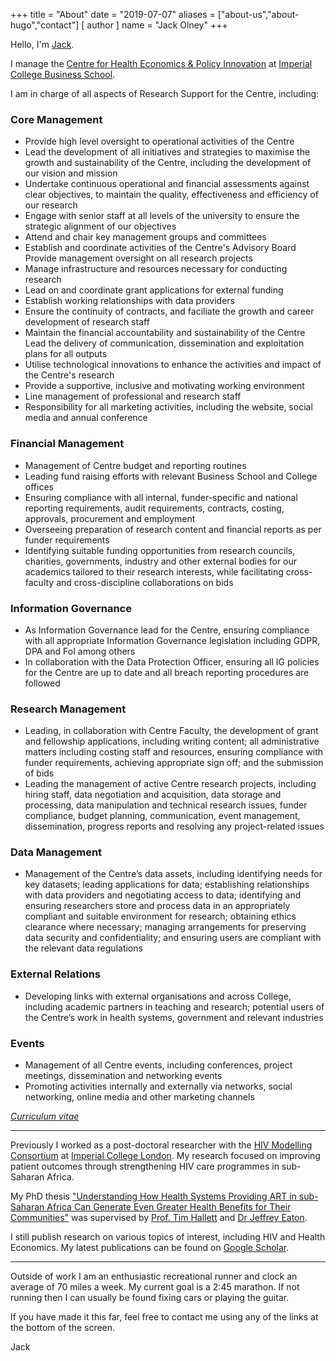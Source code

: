 +++
title = "About"
date = "2019-07-07"
aliases = ["about-us","about-hugo","contact"]
[ author ]
  name = "Jack Olney"
+++

Hello, I'm [Jack](http://www.imperial.ac.uk/people/jack.olney).

I manage the [Centre for Health Economics & Policy Innovation](https://www.imperial.ac.uk/business-school/research/health-economics/)
at [Imperial College Business School](https://imperial.ac.uk/business-school/).

I am in charge of all aspects of Research Support for the Centre, including:

### Core Management

- Provide high level oversight to operational activities of the Centre
- Lead the development of all initiatives and strategies to maximise the growth and sustainability
of the Centre, including the development of our vision and mission
- Undertake continuous operational and financial assessments against clear objectives, to maintain
the quality, effectiveness and efficiency of our research
- Engage with senior staff at all levels of the university to ensure the strategic alignment of
our objectives
- Attend and chair key management groups and committees
- Establish and coordinate activities of the Centre's Advisory Board Provide management oversight
on all research projects
- Manage infrastructure and resources necessary for conducting research
- Lead on and coordinate grant applications for external funding
- Establish working relationships with data providers
- Ensure the continuity of contracts, and faciliate the growth and career development of research
staff
- Maintain the financial accountability and sustainability of the Centre Lead the delivery of
communication, dissemination and exploitation plans for all outputs
- Utilise technological innovations to enhance the activities and impact of the Centre's research
- Provide a supportive, inclusive and motivating working environment
- Line management of professional and research staff
- Responsibility for all marketing activities, including the website, social media and annual
conference

### Financial Management

- Management of Centre budget and reporting routines
- Leading fund raising efforts with relevant Business School and College offices
- Ensuring compliance with all internal, funder-specific and national reporting requirements, audit
requirements, contracts, costing, approvals, procurement and employment
- Overseeing preparation of research content and financial reports as per funder requirements
- Identifying suitable funding opportunities from research councils, charities,
governments, industry and other external bodies for our academics tailored to their research
interests, while facilitating cross-faculty and cross-discipline collaborations on bids

### Information Governance

- As Information Governance lead for the Centre, ensuring compliance with all appropriate
Information Governance legislation including GDPR, DPA and FoI among others
- In collaboration with the Data Protection Officer, ensuring all IG policies for the Centre are up
to date and all breach reporting procedures are followed

### Research Management

- Leading, in collaboration with Centre Faculty, the development of grant and fellowship
applications, including writing content; all administrative matters including costing staff and
resources, ensuring compliance with funder requirements, achieving appropriate sign off; and the
submission of bids
- Leading the management of active Centre research projects, including hiring staff, data
negotiation and acquisition, data storage and processing, data manipulation and technical research
issues, funder compliance, budget planning, communication, event management, dissemination, progress
reports and resolving any project-related issues

### Data Management

- Management of the Centre’s data assets, including identifying needs for key datasets; leading
applications for data; establishing relationships with data providers and negotiating access to
data; identifying and ensuring researchers store and process data in an appropriately compliant and
suitable environment for research; obtaining ethics clearance where necessary; managing arrangements
for preserving data security and confidentiality; and ensuring users are compliant with the relevant
data regulations

### External Relations

- Developing links with external organisations and across College, including academic partners in
teaching and research; potential users of the Centre’s work in health systems, government and
relevant industries


### Events

- Management of all Centre events, including conferences, project meetings, dissemination and
networking events
- Promoting activities internally and externally via networks, social networking, online media
and other marketing channels

[_Curriculum vitae_](https://drive.google.com/file/d/0B02uVauBTUwhaUR3S2pmeld2WDQ/preview)

---

Previously I worked as a post-doctoral researcher with the [HIV Modelling Consortium](http://www.hivmodelling.org/)
at [Imperial College London](http://imperial.ac.uk/). My research focused on improving patient
outcomes through strengthening HIV care programmes in sub-Saharan Africa.

My PhD thesis ["Understanding How Health Systems Providing ART in sub-Saharan Africa Can Generate
Even Greater Health Benefits for Their Communities"](https://drive.google.com/file/d/0B02uVauBTUwhaU1vSXQzSE9OV0k/view?usp=sharing&resourcekey=0-uyQc6EUMC3Zl68v5scI97g) was supervised by [Prof. Tim Hallett](https://www.imperial.ac.uk/people/timothy.hallett) and [Dr Jeffrey Eaton](https://www.imperial.ac.uk/people/jeffrey.eaton).

I still publish research on various topics of interest, including HIV and Health Economics. My
latest publications can be found on [Google Scholar](https://scholar.google.co.uk/citations?user=PipEQkEAAAAJ&hl=en).

---

Outside of work I am an enthusiastic recreational runner and clock an average of 70 miles a week. My
current goal is a 2:45 marathon. If not running then I can usually be found fixing cars or playing
the guitar.

If you have made it this far, feel free to contact me using any of the links at the bottom of the
screen.

Jack
